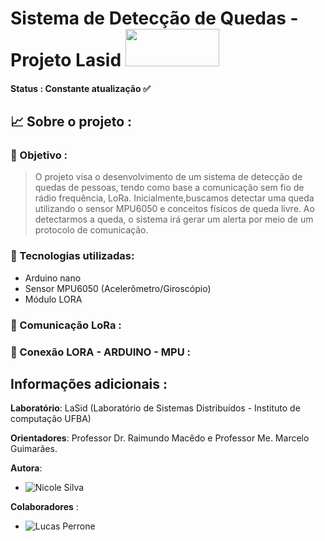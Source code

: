  
# Sistema de Detecção de Quedas - Projeto Lasid  <img src="https://github.com/Nicolesilvaa/Sistema-deDeteccao-de-Quedas/assets/68083480/17dd42b2-3e5a-410b-8e6c-08497254d56b" style="width:150px;height:60px; ">

#### Status : Constante atualização ✅

## 📈  Sobre o projeto : 

###  📌 Objetivo :
> O projeto visa o desenvolvimento de um sistema de detecção de quedas de pessoas, tendo como base a comunicação  sem fio  de rádio frequência, LoRa. Inicialmente,buscamos detectar uma queda utilizando o sensor MPU6050 e conceitos  físicos de queda livre. Ao detectarmos a queda, o sistema irá gerar um alerta por meio de um protocolo de comunicação.    

### 🔧 Tecnologias utilizadas: 

- Arduino nano
- Sensor MPU6050 (Acelerômetro/Giroscópio)
- Módulo LORA

### :satellite: Comunicação LoRa : 

### :paperclip: Conexão LORA - ARDUINO - MPU : 




## Informações adicionais :

**Laboratório**: LaSid (Laboratório de Sistemas Distribuídos - Instituto de computação UFBA)

**Orientadores**: Professor Dr. Raimundo Macêdo e Professor Me. Marcelo  Guimarães.

**Autora**: 
- ![Nicole Silva](https://github.com/Nicolesilvaa)

**Colaboradores** : 
- ![Lucas Perrone](https://github.com/LucasPerrone21)
